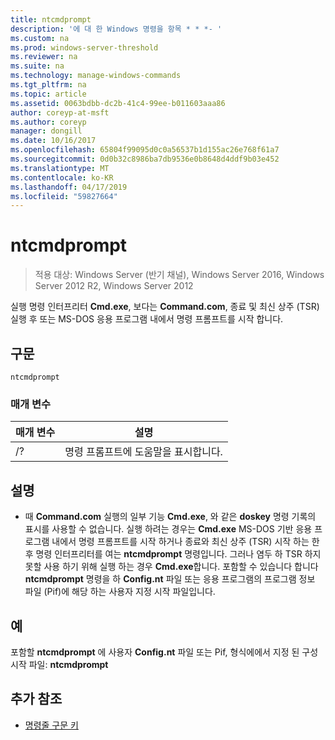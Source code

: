 ```yaml
---
title: ntcmdprompt
description: '에 대 한 Windows 명령을 항목 * * *- '
ms.custom: na
ms.prod: windows-server-threshold
ms.reviewer: na
ms.suite: na
ms.technology: manage-windows-commands
ms.tgt_pltfrm: na
ms.topic: article
ms.assetid: 0063bdbb-dc2b-41c4-99ee-b011603aaa86
author: coreyp-at-msft
ms.author: coreyp
manager: dongill
ms.date: 10/16/2017
ms.openlocfilehash: 65804f99095d0c0a56537b1d155ac26e768f61a7
ms.sourcegitcommit: 0d0b32c8986ba7db9536e0b8648d4ddf9b03e452
ms.translationtype: MT
ms.contentlocale: ko-KR
ms.lasthandoff: 04/17/2019
ms.locfileid: "59827664"
---
```

# <a name="ntcmdprompt"></a>ntcmdprompt

>적용 대상: Windows Server (반기 채널), Windows Server 2016, Windows Server 2012 R2, Windows Server 2012

실행 명령 인터프리터 **Cmd.exe**, 보다는 **Command.com**, 종료 및 최신 상주 (TSR) 실행 후 또는 MS-DOS 응용 프로그램 내에서 명령 프롬프트를 시작 합니다.
## <a name="syntax"></a>구문
```
ntcmdprompt
```
### <a name="parameters"></a>매개 변수
|매개 변수|설명|
|-------|--------|
|/?|명령 프롬프트에 도움말을 표시합니다.|
## <a name="remarks"></a>설명
-   때 **Command.com** 실행의 일부 기능 **Cmd.exe**, 와 같은 **doskey** 명령 기록의 표시를 사용할 수 없습니다. 실행 하려는 경우는 **Cmd.exe** MS-DOS 기반 응용 프로그램 내에서 명령 프롬프트를 시작 하거나 종료와 최신 상주 (TSR) 시작 하는 한 후 명령 인터프리터를 여는 **ntcmdprompt** 명령입니다. 그러나 염두 하 TSR 하지 못할 사용 하기 위해 실행 하는 경우 **Cmd.exe**합니다. 포함할 수 있습니다 합니다 **ntcmdprompt** 명령을 하 **Config.nt** 파일 또는 응용 프로그램의 프로그램 정보 파일 (Pif)에 해당 하는 사용자 지정 시작 파일입니다.
## <a name="examples"></a>예
포함할 **ntcmdprompt** 에 사용자 **Config.nt** 파일 또는 Pif, 형식에에서 지정 된 구성 시작 파일: **ntcmdprompt**
## <a name="additional-references"></a>추가 참조
-   [명령줄 구문 키](command-line-syntax-key.md)

